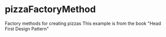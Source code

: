 # pizzaFactoryMethod
Factory methods for creating pizzas
This example is from the book "Head First Design Pattern"
